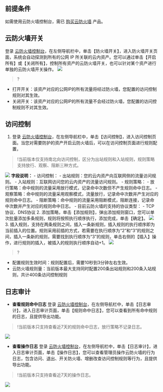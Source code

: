## 前提条件
如需使用云防火墙控制台，需已 [购买云防火墙](https://buy.cloud.tencent.com/cfw) 产品。
## 云防火墙开关
登录 [云防火墙控制台](https://console.cloud.tencent.com/cfw)，在左侧导航栏中，单击【防火墙开关】，进入防火墙开关页面，系统会自动探测到所有的公网 IP 所关联的云内资产。您可以通过单击【开启所有】或【关闭所有】，控制所有资产的云防火墙开关，也可以针对某个资产进行单独的云防火墙开关操作。
![](https://main.qcloudimg.com/raw/373e458eb2f5cacc8b1b65133e722f7d.png)
>?
- 打开开关：该资产对应的公网IP的所有流量将经过防火墙，您配置的访问控制规则对其生效。
- 关闭开关：该资产对应的公网IP的所有流量不会经过防火墙，您配置的访问控制规则不对其生效。
## 访问控制

1. 登录 [云防火墙控制台](https://console.cloud.tencent.com/cfw)，在左侧导航栏中，单击【访问控制】，进入访问控制页面。当您对需要防护的资产开启云防火墙后，可以在访问控制页面进行规则配置，
>!当前版本仅支持南北向访问控制，区分为出站规则和入站规则，规则策略支持放行、观察、阻断三种方式。
>
![](https://main.qcloudimg.com/raw/e24dd5dd7db01bf28a49500569674377.png)
**字段说明：**
	- 访问控制：
		- 出站规则：您的云内资产向互联网侧的流量访问规则。
		- 入站规则：互联网访问您的云内资产的流量访问规则。
	- 规则策略：
		- 放行策略：命中规则的流量采用放行模式，记录命中次数但不产生规则命中日志。
		- 观察策略：命中规则的流量采用观察模式，流量放行，记录命中次数并产生对应的规则命中日志。
		- 阻断策略：命中规则的流量采用阻断模式，阻断连接，记录命中次数并产生对应的规则命中日志。
	- 目前云防火墙的支持的协议类型：
		- TCP协议、DNS协议
2. 添加策略，单击【添加规则】，弹出添加规则窗口，您可以单次批量添加多条规则，规则将按照执行顺序执行，添加完成，单击【确定】。
![](https://main.qcloudimg.com/raw/4df2f626e72960dfc7a6efead6520ef9.png)
3. 插入规则，支持在两条规则之间，插入一条新规则，插入规则的执行顺序即为当前插入的位置。规则采用前插的方式，若需要在执行顺序为“2”和“3”的规则之间，插入一条新的规则，需要找到执行顺序为“3”的规则，单击右侧的【插入】操作，进行规则的插入，被插入的规则执行顺序自动+1。
![](https://main.qcloudimg.com/raw/ca28af4b548e976ee75313cd3fc2feb8.png)

>?
- 配置规则生效时间：规则配置后，需要10秒到3分钟左右生效。
- 云防火墙规则量：当前版本最大支持同时配置200条出站规则和200条入站规则，共计400条访问控制规则

## 日志审计
- **查看规则命中日志**
登录 [云防火墙控制台](https://console.cloud.tencent.com/cfw)，在左侧导航栏中，单击【日志审计】，进入日志审计页面，单击【规则命中日志】，您可以查看到所有命中规则的日志，且提供导出功能。
>!当前版本只支持查看近7天的规则命中日志，放行策略不记录日志。
>
![](https://main.qcloudimg.com/raw/844f6f4b5c26f6f40d191eb6445de9db.png)
- **查看操作日志**
登录 [云防火墙控制台](https://console.cloud.tencent.com/cfw)，在左侧导航栏中，单击【日志审计】，进入日志审计页面，单击【操作日志】，您可以查看管理员操作云防火墙的行为日志，包含访问、退出、开关防火墙、增删改查访问控制规则等行为，且提供导出功能。
>!当前版本只支持查看近7天的操作日志。
>
![](https://main.qcloudimg.com/raw/c45427ba22459e5fdb5e215d4c984605.png)
